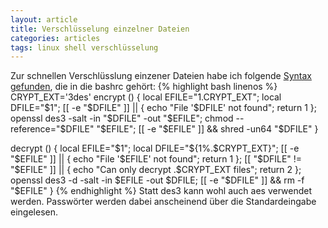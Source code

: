 ```yaml
---
layout: article
title: Verschlüsselung einzelner Dateien
categories: articles
tags: linux shell verschlüsselung
---
```

Zur schnellen Verschlüsslung einzener Dateien habe ich folgende [Syntax gefunden](https://bbs.archlinux.org/viewtopic.php?id=116152), die in die bashrc gehört:
{% highlight bash linenos %}
CRYPT_EXT='3des'
encrypt () 
{ 
    local EFILE="$1.$CRYPT_EXT";
    local DFILE="$1";
    [[ -e "$DFILE" ]] || { 
        echo "File '$DFILE' not found";
        return 1
    };
    openssl des3 -salt -in "$DFILE" -out "$EFILE";
    chmod --reference="$DFILE" "$EFILE";
    [[ -e "$EFILE" ]] && shred -un64 "$DFILE"
}

decrypt () 
{ 
    local EFILE="$1";
    local DFILE="${1%.$CRYPT_EXT}";
    [[ -e "$EFILE" ]] || { 
        echo "File '$EFILE' not found";
        return 1
    };
    [[ "$DFILE" != "$EFILE" ]] || { 
        echo "Can only decrypt .$CRYPT_EXT files";
        return 2
    };
    openssl des3 -d -salt -in $EFILE -out $DFILE;
    [[ -e "$DFILE" ]] && rm -f "$EFILE"
}
{% endhighlight %}
Statt des3 kann wohl auch aes verwendet werden. Passwörter werden dabei anscheinend über die Standardeingabe eingelesen.

